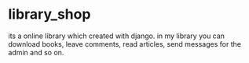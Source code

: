 # library_shop
its a online library which created with django.
in my library you can download books, leave comments, read articles, send messages for the admin and so on.
